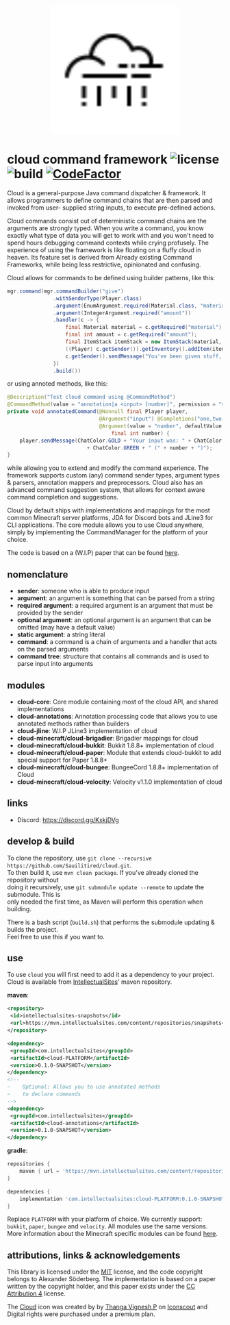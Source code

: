
<div align="center">  
 <img src="icons/cloud.svg" width="300px"/>  
</div>  
  
# cloud command framework ![license](https://img.shields.io/github/license/Sauilitired/cloud.svg) ![build](https://github.com/Sauilitired/cloud/workflows/Java%20CI%20with%20Maven/badge.svg) [![CodeFactor](https://www.codefactor.io/repository/github/sauilitired/cloud/badge)](https://www.codefactor.io/repository/github/sauilitired/cloud)

Cloud is a general-purpose Java command dispatcher &amp; framework. It allows programmers to define command chains that are then parsed and invoked from user-
supplied string inputs, to execute pre-defined actions.

Cloud commands consist out of deterministic command chains are the arguments are strongly typed. When you write a command, you know exactly
what type of data you will get to work with and you won't need to spend hours debugging command contexts while crying profusely. The experience
of using the framework is like floating on a fluffy cloud in heaven. Its feature set is derived from Already existing Command Frameworks, while being less restrictive, opinionated and confusing.  

Cloud allows for commands to be defined using builder patterns, like this:
```java
mgr.command(mgr.commandBuilder("give")
               .withSenderType(Player.class)
               .argument(EnumArgument.required(Material.class, "material"))
               .argument(IntegerArgument.required("amount"))
               .handler(c -> {
                   final Material material = c.getRequired("material");
                   final int amount = c.getRequired("amount");
                   final ItemStack itemStack = new ItemStack(material, amount);
                   ((Player) c.getSender()).getInventory().addItem(itemStack);
                   c.getSender().sendMessage("You've been given stuff, bro.");
               })
               .build())
```

or using annoted methods, like this:
```java
@Description("Test cloud command using @CommandMethod")
@CommandMethod(value = "annotation|a <input> [number]", permission = "some.permission.node")
private void annotatedCommand(@Nonnull final Player player,
                              @Argument("input") @Completions("one,two,duck") @Nonnull final String input,
                              @Argument(value = "number", defaultValue = "5") @Range(min = "10", max = "100")
                                  final int number) {
    player.sendMessage(ChatColor.GOLD + "Your input was: " + ChatColor.AQUA + input 
                          + ChatColor.GREEN + " (" + number + ")");
}
```
while allowing you to extend and modify the command experience. The framework supports custom (any) command sender types, argument types &amp; parsers,
annotation mappers and preprocessors. Cloud also has an advanced command suggestion system, that allows for context aware command completion and suggestions.

Cloud by default ships with implementations and mappings for the most common Minecraft server platforms, JDA for Discord bots and JLine3 for CLI applications. The core
module allows you to use Cloud anywhere, simply by implementing the CommandManager for the platform of your choice.

The code is based on a (W.I.P) paper that can be found [here](https://github.com/Sauilitired/Sauilitired/blob/master/AS_2020_09_Commands.pdf).  

## nomenclature  
- **sender**: someone who is able to produce input  
- **argument**: an argument is something that can be parsed from a string  
- **required argument**: a required argument is an argument that must be provided by the sender  
- **optional argument**: an optional argument is an argument that can be omitted (may have a default value) 
- **static argument**: a string literal  
- **command**: a command is a chain of arguments and a handler that acts on the parsed arguments
- **command tree**: structure that contains all commands and is used to parse input into arguments

## modules
- **cloud-core**: Core module containing most of the cloud API, and shared implementations
- **cloud-annotations**: Annotation processing code that allows you to use annotated methods rather than builders
- **cloud-jline**: W.I.P JLine3 implementation of cloud
- **cloud-minecraft/cloud-brigadier**: Brigadier mappings for cloud
- **cloud-minecraft/cloud-bukkit**: Bukkit 1.8.8+ implementation of cloud
- **cloud-minecraft/cloud-paper**: Module that extends cloud-bukkit to add special support for Paper 1.8.8+
- **cloud-minecraft/cloud-bungee**: BungeeCord 1.8.8+ implementation of Cloud
- **cloud-minecraft/cloud-velocity**: Velocity v1.1.0 implementation of cloud

## links  
  
- Discord: https://discord.gg/KxkjDVg  
  
## develop &amp; build  
  
To clone the repository, use `git clone --recursive https://github.com/Sauilitired/cloud.git`.  
To then build it, use `mvn clean package`. If you've already cloned the repository without  
doing it recursively, use `git submodule update --remote` to update the submodule. This is  
only needed the first time, as Maven will perform this operation when building.   
  
There is a bash script (`build.sh`) that performs the submodule updating &amp; builds the project.  
Feel free to use this if you want to.  

## use

To use `cloud` you will first need to add it as a dependency to your project. Cloud is available from [IntellectualSites](https://intellectualsites.com)' maven repository.
  
**maven**:
```xml  
<repository>  
 <id>intellectualsites-snapshots</id>  
 <url>https://mvn.intellectualsites.com/content/repositories/snapshots</url>  
</repository>  
```  
  
```xml  
<dependency>  
 <groupId>com.intellectualsites</groupId>  
 <artifactId>cloud-PLATFORM</artifactId>
 <version>0.1.0-SNAPSHOT</version>
</dependency>
<!-- 
~    Optional: Allows you to use annotated methods
~    to declare commands 
-->
<dependency>  
 <groupId>com.intellectualsites</groupId>  
 <artifactId>cloud-annotations</artifactId>
 <version>0.1.0-SNAPSHOT</version>
</dependency>
``` 

**gradle**:
```groovy
repositories {
    maven { url = 'https://mvn.intellectualsites.com/content/repositories/snapshots' }
}
```

```groovy
dependencies {
    implementation 'com.intellectualsites:cloud-PLATFORM:0.1.0-SNAPSHOT'
}
```

Replace `PLATFORM` with your platform of choice. We currently support: `bukkit`, `paper`, `bungee` and `velocity`. All modules use the same versions.
More information about the Minecraft specific modules can be found [here](https://github.com/Sauilitired/cloud/tree/master/cloud-minecraft).

## attributions, links &amp; acknowledgements  
  
This library is licensed under the <a href="https://opensource.org/licenses/MIT">MIT</a> license, and the code copyright  belongs to Alexander Söderberg. The implementation is based on a paper written by the copyright holder, and this paper exists under the <a href="https://creativecommons.org/licenses/by/4.0/legalcode">CC Attribution 4</a> license.  
  
The <a href="https://iconscout.com/icons/cloud" target="_blank">Cloud</a> icon was created by by <a href="https://iconscout.com/contributors/oviyan">
Thanga Vignesh P</a> on <a href="https://iconscout.com">Iconscout</a> and Digital rights were purchased under a premium plan.
